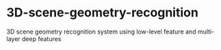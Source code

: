 # 3D-scene-geometry-recognition
3D scene geometry recognition system using low-level feature and multi-layer deep features
